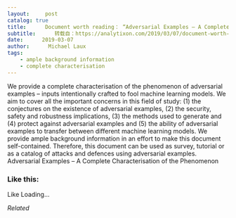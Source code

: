 ```yaml
---
layout:     post
catalog: true
title:      Document worth reading： “Adversarial Examples – A Complete Characterisation of the Phenomenon”
subtitle:      转载自：https://analytixon.com/2019/03/07/document-worth-reading-adversarial-examples-a-complete-characterisation-of-the-phenomenon/
date:      2019-03-07
author:      Michael Laux
tags:
    - ample background information
    - complete characterisation
---
```


We provide a complete characterisation of the phenomenon of adversarial examples – inputs intentionally crafted to fool machine learning models. We aim to cover all the important concerns in this field of study: (1) the conjectures on the existence of adversarial examples, (2) the security, safety and robustness implications, (3) the methods used to generate and (4) protect against adversarial examples and (5) the ability of adversarial examples to transfer between different machine learning models. We provide ample background information in an effort to make this document self-contained. Therefore, this document can be used as survey, tutorial or as a catalog of attacks and defences using adversarial examples. Adversarial Examples – A Complete Characterisation of the Phenomenon





### Like this:

Like Loading...


*Related*

